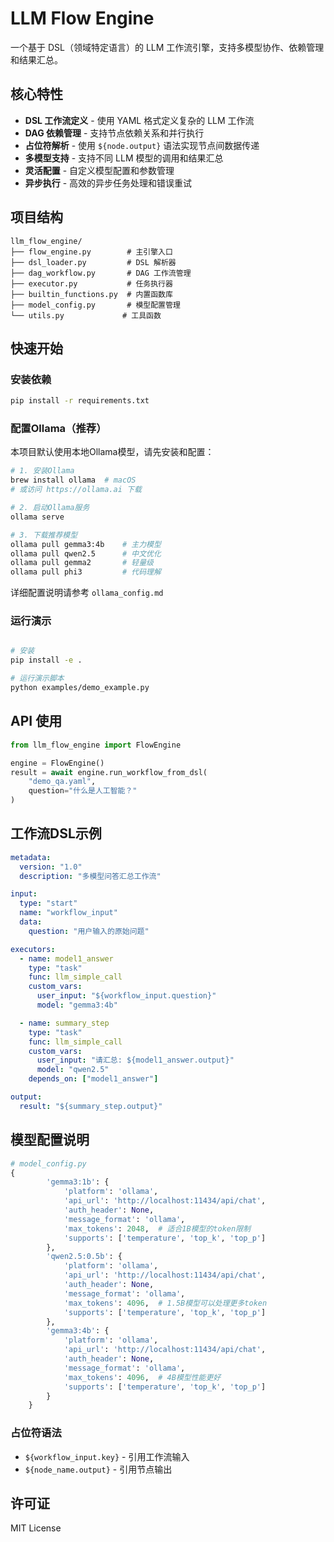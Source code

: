 # LLM Flow Engine

一个基于 DSL（领域特定语言）的 LLM 工作流引擎，支持多模型协作、依赖管理和结果汇总。

## 核心特性

- **DSL 工作流定义** - 使用 YAML 格式定义复杂的 LLM 工作流
- **DAG 依赖管理** - 支持节点依赖关系和并行执行
- **占位符解析** - 使用 `${node.output}` 语法实现节点间数据传递
- **多模型支持** - 支持不同 LLM 模型的调用和结果汇总
- **灵活配置** - 自定义模型配置和参数管理
- **异步执行** - 高效的异步任务处理和错误重试

## 项目结构

```text
llm_flow_engine/
├── flow_engine.py        # 主引擎入口
├── dsl_loader.py         # DSL 解析器
├── dag_workflow.py       # DAG 工作流管理
├── executor.py           # 任务执行器
├── builtin_functions.py  # 内置函数库
├── model_config.py       # 模型配置管理
└── utils.py             # 工具函数
```

## 快速开始

### 安装依赖

```bash
pip install -r requirements.txt
```

### 配置Ollama（推荐）

本项目默认使用本地Ollama模型，请先安装和配置：

```bash
# 1. 安装Ollama
brew install ollama  # macOS
# 或访问 https://ollama.ai 下载

# 2. 启动Ollama服务
ollama serve

# 3. 下载推荐模型
ollama pull gemma3:4b    # 主力模型
ollama pull qwen2.5      # 中文优化
ollama pull gemma2       # 轻量级
ollama pull phi3         # 代码理解
```

详细配置说明请参考 `ollama_config.md`

### 运行演示

```bash

# 安装
pip install -e .

# 运行演示脚本
python examples/demo_example.py
```

## API 使用

```python
from llm_flow_engine import FlowEngine

engine = FlowEngine()
result = await engine.run_workflow_from_dsl(
    "demo_qa.yaml", 
    question="什么是人工智能？"
)
```

## 工作流DSL示例

```yaml
metadata:
  version: "1.0"
  description: "多模型问答汇总工作流"

input:
  type: "start"
  name: "workflow_input"
  data:
    question: "用户输入的原始问题"

executors:
  - name: model1_answer
    type: "task"
    func: llm_simple_call
    custom_vars:
      user_input: "${workflow_input.question}"
      model: "gemma3:4b"

  - name: summary_step
    type: "task"
    func: llm_simple_call
    custom_vars:
      user_input: "请汇总: ${model1_answer.output}"
      model: "qwen2.5"
    depends_on: ["model1_answer"]

output:
  result: "${summary_step.output}"
```

## 模型配置说明

```python
# model_config.py
{
        'gemma3:1b': {
            'platform': 'ollama', 
            'api_url': 'http://localhost:11434/api/chat',
            'auth_header': None,
            'message_format': 'ollama',
            'max_tokens': 2048,  # 适合1B模型的token限制
            'supports': ['temperature', 'top_k', 'top_p']
        },
        'qwen2.5:0.5b': {
            'platform': 'ollama', 
            'api_url': 'http://localhost:11434/api/chat',
            'auth_header': None,
            'message_format': 'ollama',
            'max_tokens': 4096,  # 1.5B模型可以处理更多token
            'supports': ['temperature', 'top_k', 'top_p']
        },
        'gemma3:4b': {
            'platform': 'ollama', 
            'api_url': 'http://localhost:11434/api/chat',
            'auth_header': None,
            'message_format': 'ollama',
            'max_tokens': 4096,  # 4B模型性能更好
            'supports': ['temperature', 'top_k', 'top_p']
        }
    }

```

### 占位符语法

- `${workflow_input.key}` - 引用工作流输入
- `${node_name.output}` - 引用节点输出

## 许可证

MIT License
